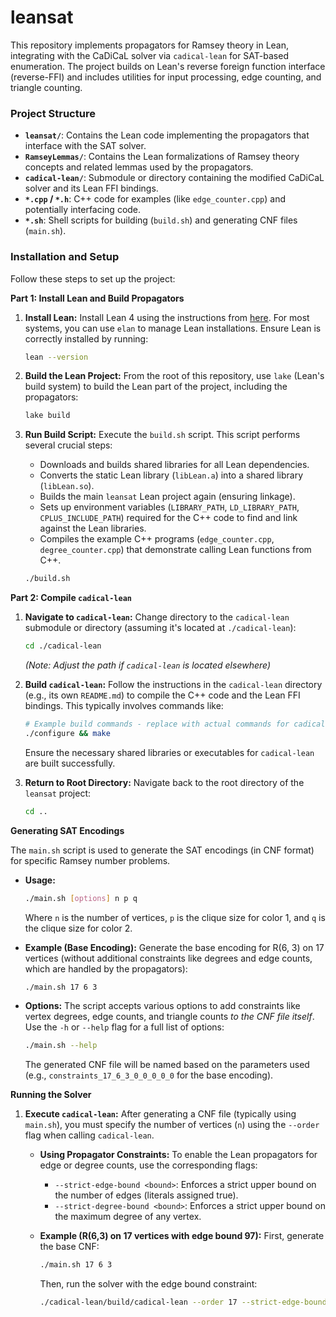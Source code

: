 # leansat

This repository implements propagators for Ramsey theory in Lean, integrating with the CaDiCaL solver via `cadical-lean` for SAT-based enumeration. The project builds on Lean's reverse foreign function interface (reverse-FFI) and includes utilities for input processing, edge counting, and triangle counting.

### Project Structure

*   **`leansat/`**: Contains the Lean code implementing the propagators that interface with the SAT solver.
*   **`RamseyLemmas/`**: Contains the Lean formalizations of Ramsey theory concepts and related lemmas used by the propagators.
*   **`cadical-lean/`**: Submodule or directory containing the modified CaDiCaL solver and its Lean FFI bindings.
*   **`*.cpp` / `*.h`**: C++ code for examples (like `edge_counter.cpp`) and potentially interfacing code.
*   **`*.sh`**: Shell scripts for building (`build.sh`) and generating CNF files (`main.sh`).

### Installation and Setup

Follow these steps to set up the project:

**Part 1: Install Lean and Build Propagators**

1.  **Install Lean:**
    Install Lean 4 using the instructions from [here](https://github.com/leanprover/lean4).
    For most systems, you can use `elan` to manage Lean installations.
    Ensure Lean is correctly installed by running:
    ```bash
    lean --version
    ```

2.  **Build the Lean Project:**
    From the root of this repository, use `lake` (Lean's build system) to build the Lean part of the project, including the propagators:
    ```bash
    lake build
    ```

3.  **Run Build Script:**
    Execute the `build.sh` script. This script performs several crucial steps:
    *   Downloads and builds shared libraries for all Lean dependencies.
    *   Converts the static Lean library (`libLean.a`) into a shared library (`libLean.so`).
    *   Builds the main `leansat` Lean project again (ensuring linkage).
    *   Sets up environment variables (`LIBRARY_PATH`, `LD_LIBRARY_PATH`, `CPLUS_INCLUDE_PATH`) required for the C++ code to find and link against the Lean libraries.
    *   Compiles the example C++ programs (`edge_counter.cpp`, `degree_counter.cpp`) that demonstrate calling Lean functions from C++.
    ```bash
    ./build.sh
    ```

**Part 2: Compile `cadical-lean`**

1.  **Navigate to `cadical-lean`:**
    Change directory to the `cadical-lean` submodule or directory (assuming it's located at `./cadical-lean`):
    ```bash
    cd ./cadical-lean
    ```
    *(Note: Adjust the path if `cadical-lean` is located elsewhere)*

2.  **Build `cadical-lean`:**
    Follow the instructions in the `cadical-lean` directory (e.g., its own `README.md`) to compile the C++ code and the Lean FFI bindings. This typically involves commands like:
    ```bash
    # Example build commands - replace with actual commands for cadical-lean
    ./configure && make
    ```
    Ensure the necessary shared libraries or executables for `cadical-lean` are built successfully.

3.  **Return to Root Directory:**
    Navigate back to the root directory of the `leansat` project:
    ```bash
    cd ..
    ```

**Generating SAT Encodings**

The `main.sh` script is used to generate the SAT encodings (in CNF format) for specific Ramsey number problems.

*   **Usage:**
    ```bash
    ./main.sh [options] n p q
    ```
    Where `n` is the number of vertices, `p` is the clique size for color 1, and `q` is the clique size for color 2.

*   **Example (Base Encoding):**
    Generate the base encoding for R(6, 3) on 17 vertices (without additional constraints like degrees and edge counts, which are handled by the propagators):
    ```bash
    ./main.sh 17 6 3
    ```

*   **Options:**
    The script accepts various options to add constraints like vertex degrees, edge counts, and triangle counts *to the CNF file itself*. Use the `-h` or `--help` flag for a full list of options:
    ```bash
    ./main.sh --help
    ```
    The generated CNF file will be named based on the parameters used (e.g., `constraints_17_6_3_0_0_0_0_0` for the base encoding).

**Running the Solver**

1.  **Execute `cadical-lean`:**
    After generating a CNF file (typically using `main.sh`), you must specify the number of vertices (`n`) using the `--order` flag when calling `cadical-lean`.

    *   **Using Propagator Constraints:**
        To enable the Lean propagators for edge or degree counts, use the corresponding flags:
        *   `--strict-edge-bound <bound>`: Enforces a strict upper bound on the number of edges (literals assigned true).
        *   `--strict-degree-bound <bound>`: Enforces a strict upper bound on the maximum degree of any vertex.

    *   **Example (R(6,3) on 17 vertices with edge bound 97):**
        First, generate the base CNF:
        ```bash
        ./main.sh 17 6 3
        ```
        Then, run the solver with the edge bound constraint:
        ```bash
        ./cadical-lean/build/cadical-lean --order 17 --strict-edge-bound 97 constraints_17_6_3_0_0_0_0_0
        ```